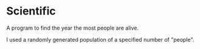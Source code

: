 # Scientific
A program to find the year the most people are alive.

I used a randomly generated population of a specified number of "people".

